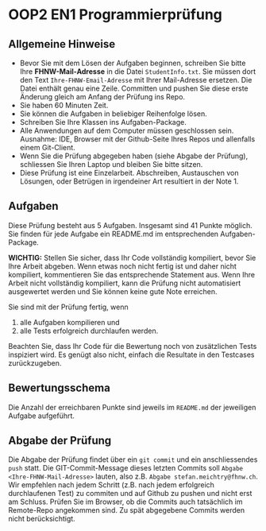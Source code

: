 # OOP2 EN1 Programmierprüfung

## Allgemeine Hinweise
- Bevor Sie mit dem Lösen der Aufgaben beginnen, schreiben Sie bitte Ihre **FHNW-Mail-Adresse** in die Datei `StudentInfo.txt`. Sie müssen dort den Text `Ihre-FHNW-Email-Adresse` mit Ihrer Mail-Adresse ersetzen. Die Datei enthält genau eine Zeile. Committen und pushen Sie diese erste Änderung gleich am Anfang der Prüfung ins Repo.
- Sie haben 60 Minuten Zeit.
- Sie können die Aufgaben in beliebiger Reihenfolge lösen.
- Schreiben Sie Ihre Klassen ins Aufgaben-Package.
- Alle Anwendungen auf dem Computer müssen geschlossen sein. Ausnahme: IDE, Browser mit der Github-Seite Ihres Repos und allenfalls einem Git-Client.
- Wenn Sie die Prüfung abgegeben haben (siehe Abgabe der Prüfung), schliessen Sie Ihren Laptop und bleiben Sie bitte sitzen.
- Diese Prüfung ist eine Einzelarbeit. Abschreiben, Austauschen von Lösungen, oder Betrügen in irgendeiner Art resultiert in der Note 1.

## Aufgaben
Diese Prüfung besteht aus 5 Aufgaben. Insgesamt sind 41 Punkte möglich.
Sie finden für jede Aufgabe ein README.md im entsprechenden Aufgaben-Package.

**WICHTIG:**
Stellen Sie sicher, dass Ihr Code vollständig kompiliert, bevor Sie Ihre Arbeit abgeben. Wenn etwas noch nicht fertig ist und daher nicht kompiliert, kommentieren Sie das entsprechende Statement aus.
Wenn Ihre Arbeit nicht vollständig kompiliert, kann die Prüfung nicht automatisiert ausgewertet werden und Sie können keine gute Note erreichen.

Sie sind mit der Prüfung fertig, wenn 
1. alle Aufgaben kompilieren und 
2. alle Tests erfolgreich durchlaufen werden.

Beachten Sie, dass Ihr Code für die Bewertung noch von zusätzlichen Tests inspiziert wird. Es genügt also nicht, einfach die Resultate in den Testcases zurückzugeben.

## Bewertungsschema
Die Anzahl der erreichbaren Punkte sind jeweils im `README.md` der jeweiligen Aufgabe aufgeführt.

## Abgabe der Prüfung
Die Abgabe der Prüfung findet über ein `git commit` und ein anschliessendes `push` statt. Die GIT-Commit-Message dieses letzten Commits soll `Abgabe <Ihre-FHNW-Mail-Adresse>` lauten, also z.B. `Abgabe stefan.meichtry@fhnw.ch`. Wir empfehlen nach jedem Schritt (z.B. nach jedem erfolgreich durchlaufenen Test) zu commiten und auf Github zu pushen und nicht erst am Schluss. Prüfen Sie im Browser, ob die Commits auch tatsächlich im Remote-Repo angekommen sind. Zu spät abgegebene Commits werden nicht berücksichtigt.
